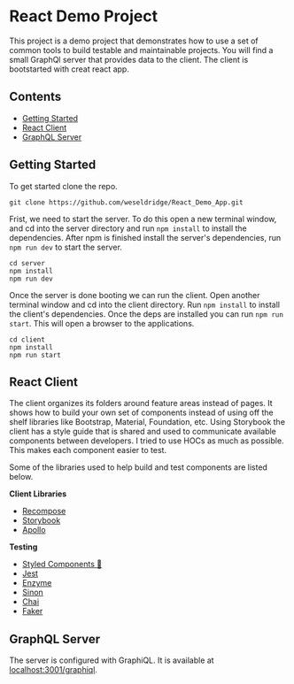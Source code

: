 # React Demo Project

This project is a demo project that demonstrates how to use a set of common tools to build testable and maintainable projects. You will find a small GraphQl server that provides data to the client. The client is bootstarted with creat react app.

## Contents

- [Getting Started](https://github.com/weseldridge/React_Demo_App#user-content-getting-started)
- [React Client](https://github.com/weseldridge/React_Demo_App#user-content-react-client)
- [GraphQL Server](https://github.com/weseldridge/React_Demo_App#user-content-graphql-server)

## Getting Started

To get started clone the repo.

```
git clone https://github.com/weseldridge/React_Demo_App.git
```

Frist, we need to start the server. To do this open a new terminal window, and cd into the server directory and run `npm install` to install the dependencies. After npm is finished install the server's dependencies, run `npm run dev` to start the server.

```
cd server
npm install
npm run dev
```

Once the server is done booting we can run the client. Open another terminal window and cd into the client directory. Run `npm install` to install the client's dependencies. Once the deps are installed you can run `npm run start`. This will open a browser to the applications.
 
```
cd client
npm install
npm run start
```


## React Client

The client organizes its folders around feature areas instead of pages. It shows how to build your own set of components instead of using off the shelf libraries like Bootstrap, Material, Foundation, etc. Using Storybook the client has a style guide that is shared and used to communicate available components between developers. I tried to use HOCs as much as possible. This makes each component easier to test. 

Some of the libraries used to help build and test components are listed below.

**Client Libraries**

- [Recompose](https://github.com/acdlite/recompose)
- [Storybook](https://storybook.js.org/)
- [Apollo](http://www.apollostack.com/)

**Testing**

- [Styled Components 💅](https://www.styled-components.com/)
- [Jest](https://facebook.github.io/jest/)
- [Enzyme](https://github.com/airbnb/enzyme)
- [Sinon](https://github.com/sinonjs/sinon)
- [Chai](https://github.com/domenic/sinon-chai)
- [Faker](https://github.com/marak/Faker.js/)

## GraphQL Server

The server is configured with GraphiQL. It is available at [localhost:3001/graphiql](http://localhost:3001/graphiql).